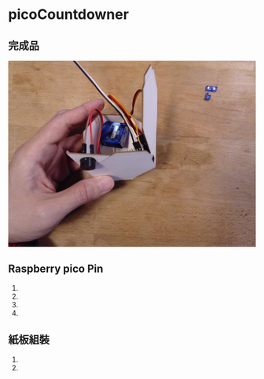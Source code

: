 # picoCountdowner
## 完成品 
![](/media/stepByStep/01.jpg)
## Raspberry pico Pin
1.
1.
1.
1.

## 紙板組裝
1.
1.
